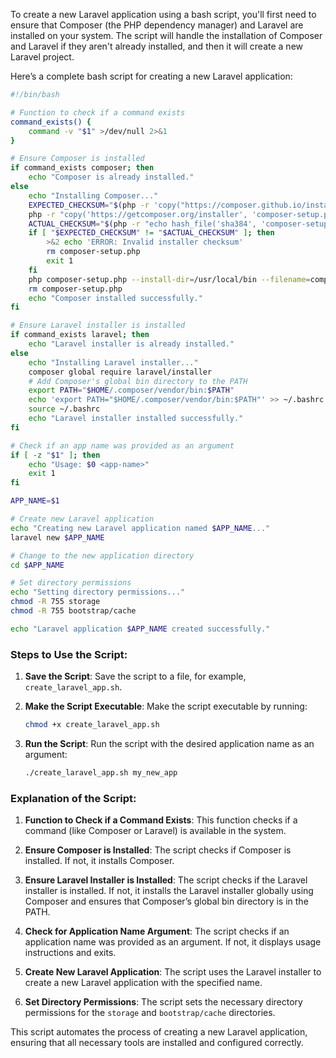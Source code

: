 To create a new Laravel application using a bash script, you'll first need to ensure that Composer (the PHP dependency manager) and Laravel are installed on your system. The script will handle the installation of Composer and Laravel if they aren't already installed, and then it will create a new Laravel project.

Here’s a complete bash script for creating a new Laravel application:

```bash
#!/bin/bash

# Function to check if a command exists
command_exists() {
    command -v "$1" >/dev/null 2>&1
}

# Ensure Composer is installed
if command_exists composer; then
    echo "Composer is already installed."
else
    echo "Installing Composer..."
    EXPECTED_CHECKSUM="$(php -r 'copy("https://composer.github.io/installer.sig", "php://stdout");')"
    php -r "copy('https://getcomposer.org/installer', 'composer-setup.php');"
    ACTUAL_CHECKSUM="$(php -r "echo hash_file('sha384', 'composer-setup.php');")"
    if [ "$EXPECTED_CHECKSUM" != "$ACTUAL_CHECKSUM" ]; then
        >&2 echo 'ERROR: Invalid installer checksum'
        rm composer-setup.php
        exit 1
    fi
    php composer-setup.php --install-dir=/usr/local/bin --filename=composer
    rm composer-setup.php
    echo "Composer installed successfully."
fi

# Ensure Laravel installer is installed
if command_exists laravel; then
    echo "Laravel installer is already installed."
else
    echo "Installing Laravel installer..."
    composer global require laravel/installer
    # Add Composer's global bin directory to the PATH
    export PATH="$HOME/.composer/vendor/bin:$PATH"
    echo 'export PATH="$HOME/.composer/vendor/bin:$PATH"' >> ~/.bashrc
    source ~/.bashrc
    echo "Laravel installer installed successfully."
fi

# Check if an app name was provided as an argument
if [ -z "$1" ]; then
    echo "Usage: $0 <app-name>"
    exit 1
fi

APP_NAME=$1

# Create new Laravel application
echo "Creating new Laravel application named $APP_NAME..."
laravel new $APP_NAME

# Change to the new application directory
cd $APP_NAME

# Set directory permissions
echo "Setting directory permissions..."
chmod -R 755 storage
chmod -R 755 bootstrap/cache

echo "Laravel application $APP_NAME created successfully."
```

### Steps to Use the Script:

1. **Save the Script**:
   Save the script to a file, for example, `create_laravel_app.sh`.

2. **Make the Script Executable**:
   Make the script executable by running:
   ```sh
   chmod +x create_laravel_app.sh
   ```

3. **Run the Script**:
   Run the script with the desired application name as an argument:
   ```sh
   ./create_laravel_app.sh my_new_app
   ```

### Explanation of the Script:

1. **Function to Check if a Command Exists**:
   This function checks if a command (like Composer or Laravel) is available in the system.

2. **Ensure Composer is Installed**:
   The script checks if Composer is installed. If not, it installs Composer.

3. **Ensure Laravel Installer is Installed**:
   The script checks if the Laravel installer is installed. If not, it installs the Laravel installer globally using Composer and ensures that Composer’s global bin directory is in the PATH.

4. **Check for Application Name Argument**:
   The script checks if an application name was provided as an argument. If not, it displays usage instructions and exits.

5. **Create New Laravel Application**:
   The script uses the Laravel installer to create a new Laravel application with the specified name.

6. **Set Directory Permissions**:
   The script sets the necessary directory permissions for the `storage` and `bootstrap/cache` directories.

This script automates the process of creating a new Laravel application, ensuring that all necessary tools are installed and configured correctly.
